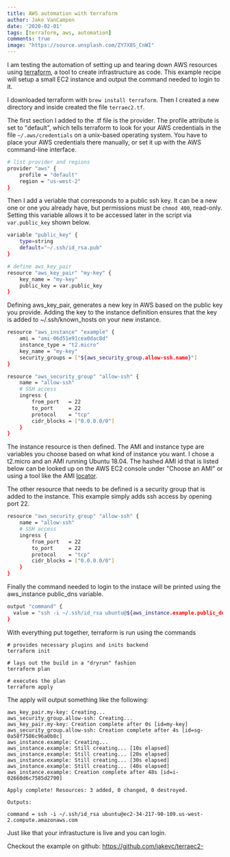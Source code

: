 ```yaml
---
title: AWS automation with terraform 
author: Jake VanCampen
date: '2020-02-01'
tags: [terraform, aws, automation]
comments: true
image: "https://source.unsplash.com/ZY7X8S_CnWI" 
---
```


I am testing the automation of setting up and tearing down AWS resources using [terraform](https://www.terraform.io/), a tool to create infrastructure as code. This example recipe will setup a small EC2 instance and output the command needed to login to it. 

I downloaded terraform with `brew install terraform`. Then I created a new directory and inside created the file `terraec2.tf`. 

The first section I added to the .tf file is the provider. The profile attribute is set to "default", which tells terraform to look for your AWS credentials in the file `~/.aws/credentials` on a unix-based operating system. You have to place your AWS credentials there manually, or set it up with the AWS command-line interface.

```bash
# list provider and regions
provider "aws" {
    profile = "default"
    region = "us-west-2"
}
```

Then I add a veriable that corresponds to a public ssh key. It can be a new one or one you already have, but permissions must be `chmod 400`, read-only. Setting this variable allows it to be accessed later in the script via `var.public_key` shown below.

```bash
variable "public_key" {
    type=string
    default="~/.ssh/id_rsa.pub"
}

# define aws_key_pair
resource "aws_key_pair" "my-key" {
    key_name = "my-key"
    public_key = var.public_key
}
```

Defining aws_key_pair, generates a new key in AWS based on the public key you provide. Adding the key to the instance definition ensures that the key is added to ~/.ssh/known_hosts on your new instance. 

```bash
resource "aws_instance" "example" {
    ami = "ami-06d51e91cea0dac8d"
    instance_type = "t2.micro"
    key_name = "my-key"
    security_groups = ["${aws_security_group.allow-ssh.name}"]
}

resource "aws_security_group" "allow-ssh" {
    name = "allow-ssh"
    # SSH access
    ingress {
        from_port   = 22
        to_port     = 22
        protocol    = "tcp"
        cidr_blocks = ["0.0.0.0/0"]
    }
}
```

The instance resource is then defined. The AMI and instance type are variables you choose based on what kind of instance you want. I chose a t2.micro and an AMI running Ubuntu 18.04. The hashed AMI id that is listed below can be looked up on the AWS EC2 console under "Choose an AMI" or using a tool like the AMI [locator](https://cloud-images.ubuntu.com/locator/ec2/).

The other resource that needs to be defined is a security group that is added to the instance. This example simply adds ssh access by opening port 22. 

```bash
resource "aws_security_group" "allow-ssh" {
    name = "allow-ssh"
    # SSH access
    ingress {
        from_port   = 22
        to_port     = 22
        protocol    = "tcp"
        cidr_blocks = ["0.0.0.0/0"]
    }
}
```

Finally the command needed to login to the instace will be printed using the aws_instance public_dns variable.

```bash
output "command" {
  value = "ssh -i ~/.ssh/id_rsa ubuntu@${aws_instance.example.public_dns}"
}
```


With everything put together, terraform is run using the commands

```
# provides necessary plugins and inits backend
terraform init

# lays out the build in a "dryrun" fashion
terraform plan

# executes the plan
terraform apply
```

The apply will output something like the following: 

```
aws_key_pair.my-key: Creating...
aws_security_group.allow-ssh: Creating...
aws_key_pair.my-key: Creation complete after 0s [id=my-key]
aws_security_group.allow-ssh: Creation complete after 4s [id=sg-0a58f7586c96a0b8c]
aws_instance.example: Creating...
aws_instance.example: Still creating... [10s elapsed]
aws_instance.example: Still creating... [20s elapsed]
aws_instance.example: Still creating... [30s elapsed]
aws_instance.example: Still creating... [40s elapsed]
aws_instance.example: Creation complete after 48s [id=i-02660d6c7585d2790]

Apply complete! Resources: 3 added, 0 changed, 0 destroyed.

Outputs:

command = ssh -i ~/.ssh/id_rsa ubuntu@ec2-34-217-90-109.us-west-2.compute.amazonaws.com
```

Just like that your infrastucture is live and you can login.

Checkout the example on github: https://github.com/jakevc/terraec2-


